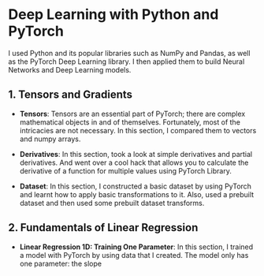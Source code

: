 # Deep Learning with Python and PyTorch
I used Python and its popular libraries such as NumPy and Pandas, as well as the PyTorch Deep Learning library. I then applied them to build Neural Networks and Deep Learning models.

## 1. Tensors and Gradients
- **Tensors**: Tensors are an essential part of PyTorch; there are complex mathematical objects in and of themselves. Fortunately, most of the intricacies are not necessary. In this section, I compared them to vectors and numpy arrays.

- **Derivatives**: In this section, took a look at simple derivatives and partial derivatives. And went over a cool hack that allows you to calculate the derivative of a function for multiple values using PyTorch Library.

- **Dataset**: In this section, I constructed a basic dataset by using PyTorch and learnt how to apply basic transformations to it. Also, used a prebuilt dataset and then used some prebuilt dataset transforms.

## 2. Fundamentals of Linear Regression
- **Linear Regression 1D: Training One Parameter**: In this section, I trained a model with PyTorch by using data that I created. The model only has one parameter: the slope
